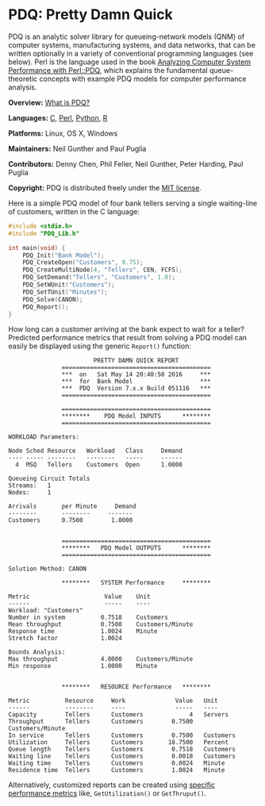 # PDQ: Pretty Damn Quick 

PDQ is an analytic solver library for queueing-network models (QNM) of computer
systems, manufacturing systems, and data networks, that can be written
optionally in a variety of conventional programming languages (see below). 
Perl is the language used in the book 
[Analyzing Computer System Performance with Perl::PDQ](http://www.perfdynamics.com/iBook/ppa_new.html), 
which explains the fundamental queue-theoretic concepts with example PDQ models for 
computer performance analysis.

**Overview:**	[What is PDQ?](http://www.perfdynamics.com/Tools/PDQ.html)

**Languages:**	[C](https://en.wikibooks.org/wiki/C_Programming), 
[Perl](http://www.perfdynamics.com/Tools/PDQperl.html), 
[Python](http://www.perfdynamics.com/Tools/PDQpython.html), 
[R](http://www.perfdynamics.com/Tools/PDQ-R.html)

**Platforms:**	Linux, OS X, Windows

**Maintainers:** Neil Gunther and Paul Puglia

**Contributors:** Denny Chen, Phil Feller, Neil Gunther, Peter Harding, Paul Puglia

**Copyright:** PDQ is distributed freely under the [MIT license](https://en.wikipedia.org/wiki/MIT_License#License_terms).

Here is a simple PDQ model of four bank tellers serving a single waiting-line of customers, 
written in the C language:
```C
#include <stdio.h>
#include "PDQ_Lib.h"

int main(void) {
	PDQ_Init("Bank Model");
	PDQ_CreateOpen("Customers", 0.75);
	PDQ_CreateMultiNode(4, "Tellers", CEN, FCFS);
	PDQ_SetDemand("Tellers", "Customers", 1.0);
	PDQ_SetWUnit("Customers");
	PDQ_SetTUnit("Minutes");
	PDQ_Solve(CANON);
	PDQ_Report();   
}
```
How long can a customer arriving at the bank expect to wait for a teller? Predicted performance metrics that result from solving a PDQ model can easily be displayed
using the generic `Report()` function:
```
                        PRETTY DAMN QUICK REPORT         
               ==========================================
               ***  on   Sat May 14 20:40:50 2016     ***
               ***  for  Bank Model                   ***
               ***  PDQ  Version 7.x.x Build 051116   ***
               ==========================================

               ==========================================
               ********    PDQ Model INPUTS      ********
               ==========================================

WORKLOAD Parameters:

Node Sched Resource   Workload   Class     Demand
---- ----- --------   --------   -----     ------
  4  MSQ   Tellers    Customers  Open      1.0000

Queueing Circuit Totals
Streams:   1
Nodes:     1

Arrivals       per Minute     Demand 
--------       --------     -------
Customers      0.7500        1.0000


               ==========================================
               ********   PDQ Model OUTPUTS      ********
               ==========================================

Solution Method: CANON

               ********   SYSTEM Performance     ********

Metric                     Value    Unit
------                     -----    ----
Workload: "Customers"
Number in system          0.7518    Customers
Mean throughput           0.7500    Customers/Minute
Response time             1.0024    Minute
Stretch factor            1.0024

Bounds Analysis:
Max throughput            4.0000    Customers/Minute
Min response              1.0000    Minute


               ********   RESOURCE Performance   ********

Metric          Resource     Work              Value   Unit
------          --------     ----              -----   ----
Capacity        Tellers      Customers             4   Servers
Throughput      Tellers      Customers        0.7500   Customers/Minute
In service      Tellers      Customers        0.7500   Customers
Utilization     Tellers      Customers       18.7500   Percent
Queue length    Tellers      Customers        0.7518   Customers
Waiting line    Tellers      Customers        0.0018   Customers
Waiting time    Tellers      Customers        0.0024   Minute
Residence time  Tellers      Customers        1.0024   Minute
```
Alternatively, customized reports can be created using [specific performance metrics](http://www.perfdynamics.com/Tools/PDQman.html) 
like, `GetUtilization()` or `GetThruput()`.

